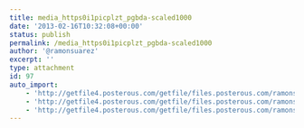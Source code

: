 ```yaml
---
title: media_https0i1picplzt_pgbda-scaled1000
date: '2013-02-16T10:32:08+00:00'
status: publish
permalink: /media_https0i1picplzt_pgbda-scaled1000
author: '@ramonsuarez'
excerpt: ''
type: attachment
id: 97
auto_import:
    - 'http://getfile4.posterous.com/getfile/files.posterous.com/ramonsuarez/yEBspGunuqinGCgizdwvxIChgpgHkGesGxurntDnncgItegBJwJsqDdvykGn/media_https0i1picplzt_pgBDA.jpg.scaled1000.jpg'
    - 'http://getfile4.posterous.com/getfile/files.posterous.com/ramonsuarez/yEBspGunuqinGCgizdwvxIChgpgHkGesGxurntDnncgItegBJwJsqDdvykGn/media_https0i1picplzt_pgBDA.jpg.scaled1000.jpg'
    - 'http://getfile4.posterous.com/getfile/files.posterous.com/ramonsuarez/yEBspGunuqinGCgizdwvxIChgpgHkGesGxurntDnncgItegBJwJsqDdvykGn/media_https0i1picplzt_pgBDA.jpg.scaled1000.jpg'
---
```

<!DOCTYPE html PUBLIC "-//W3C//DTD HTML 4.0 Transitional//EN" "http://www.w3.org/TR/REC-html40/loose.dtd">
<?xml encoding="UTF-8">
